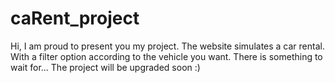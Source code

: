 # caRent_project
Hi, I am proud to present you my project.
The website simulates a car rental. With a filter option according to the vehicle you want.
There is something to wait for...
The project will be upgraded soon :)
